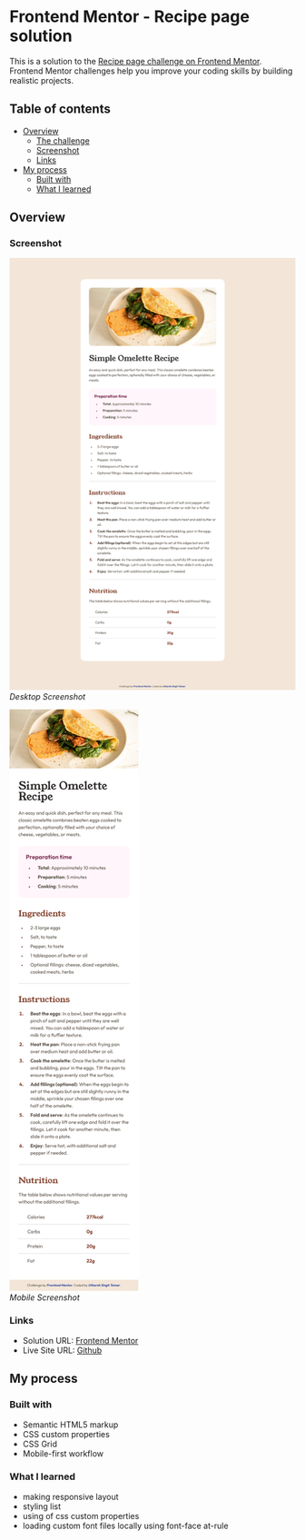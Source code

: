 # Frontend Mentor - Recipe page solution

This is a solution to the [Recipe page challenge on Frontend Mentor](https://www.frontendmentor.io/challenges/recipe-page-KiTsR8QQKm). Frontend Mentor challenges help you improve your coding skills by building realistic projects.

## Table of contents

- [Overview](#overview)
  - [The challenge](#the-challenge)
  - [Screenshot](#screenshot)
  - [Links](#links)
- [My process](#my-process)
  - [Built with](#built-with)
  - [What I learned](#what-i-learned)

## Overview

### Screenshot

![Desktop Screenshot](./design/screenshots/desktop-screenshot.png)
_Desktop Screenshot_

![Mobile Screenshot](./design/screenshots/mobile-screenshot.png)  
_Mobile Screenshot_

### Links

- Solution URL: [Frontend Mentor](https://www.frontendmentor.io/solutions/responsive-recipe-page-using-media-queries-DiAiR3bof9)
- Live Site URL: [Github](https://singh-ut.github.io/FEMC_Recipe-Page/)

## My process

### Built with

- Semantic HTML5 markup
- CSS custom properties
- CSS Grid
- Mobile-first workflow

### What I learned

- making responsive layout
- styling list
- using of css custom properties
- loading custom font files locally using font-face at-rule
